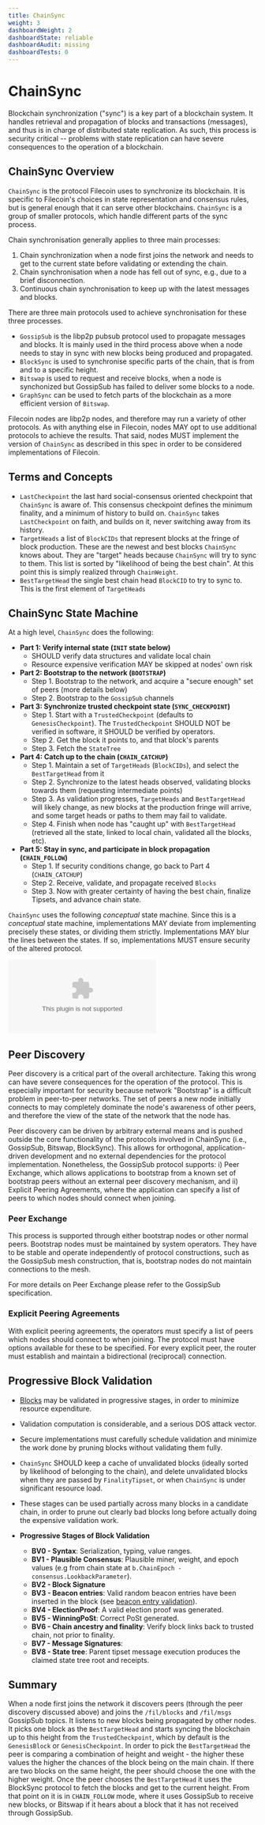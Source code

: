 ```yaml
---
title: ChainSync
weight: 3
dashboardWeight: 2
dashboardState: reliable
dashboardAudit: missing
dashboardTests: 0
---
```


# ChainSync

Blockchain synchronization ("sync") is a key part of a blockchain system.
It handles retrieval and propagation of blocks and transactions (messages), and
thus is in charge of distributed state replication.
As such, this process is security critical -- problems with state replication can have severe consequences to the
operation of a blockchain.

## ChainSync Overview

`ChainSync` is the protocol Filecoin uses to synchronize its blockchain. It is
specific to Filecoin's choices in state representation and consensus rules,
but is general enough that it can serve other blockchains. `ChainSync` is a
group of smaller protocols, which handle different parts of the sync process.

Chain synchronisation generally applies to three main processes:
1. Chain synchronization when a node first joins the network and needs to get to the current state before validating or extending the chain.
2. Chain synchronisation when a node has fell out of sync, e.g., due to a brief disconnection.
3. Continuous chain synchronisation to keep up with the latest messages and blocks.

There are three main protocols used to achieve synchronisation for these three processes.
- `GossipSub` is the libp2p pubsub protocol used to propagate messages and blocks. It is mainly used in the third process above when a node needs to stay in sync with new blocks being produced and propagated.
- `BlockSync` is used to synchronise specific parts of the chain, that is from and to a specific height.
- `Bitswap` is used to request and receive blocks, when a node is synchonized but GossipSub has failed to deliver some blocks to a node.
- `GraphSync` can be used to fetch parts of the blockchain as a more efficient version of `Bitswap`.

Filecoin nodes are libp2p nodes, and therefore may run a variety of other protocols. As with anything else in Filecoin, nodes MAY opt to use additional protocols to achieve the results. That said, nodes MUST implement the version of `ChainSync` as described in this spec in order to be considered implementations of Filecoin. 

## Terms and Concepts

- `LastCheckpoint` the last hard social-consensus oriented checkpoint that `ChainSync` is aware of.
  This consensus checkpoint defines the minimum finality, and a minimum of history to build on.
  `ChainSync` takes `LastCheckpoint` on faith, and builds on it, never switching away from its history.
- `TargetHeads` a list of `BlockCIDs` that represent blocks at the fringe of block production.
  These are the newest and best blocks `ChainSync` knows about. They are "target" heads because
  `ChainSync` will try to sync to them. This list is sorted by "likelihood of being the best chain". At this point this is simply realized through `ChainWeight`.
- `BestTargetHead` the single best chain head `BlockCID` to try to sync to.
  This is the first element of `TargetHeads`

## ChainSync State Machine

At a high level, `ChainSync` does the following:

- **Part 1: Verify internal state (`INIT` state below)**
  - SHOULD verify data structures and validate local chain
  - Resource expensive verification MAY be skipped at nodes' own risk
- **Part 2: Bootstrap to the network (`BOOTSTRAP`)**
  - Step 1. Bootstrap to the network, and acquire a "secure enough" set of peers (more details below)
  - Step 2. Bootstrap to the `GossipSub` channels
- **Part 3: Synchronize trusted checkpoint state (`SYNC_CHECKPOINT`)**
  - Step 1. Start with a `TrustedCheckpoint` (defaults to `GenesisCheckpoint`). The `TrustedCheckpoint` SHOULD NOT be verified in software, it SHOULD be verified by operators.
  - Step 2. Get the block it points to, and that block's parents
  - Step 3. Fetch the `StateTree`
- **Part 4: Catch up to the chain  (`CHAIN_CATCHUP`)**
  - Step 1. Maintain a set of `TargetHeads` (`BlockCIDs`), and select the `BestTargetHead` from it
  - Step 2. Synchronize to the latest heads observed, validating blocks towards them (requesting intermediate points)
  - Step 3. As validation progresses, `TargetHeads` and `BestTargetHead` will likely change, as new blocks at the production fringe will arrive,
    and some target heads or paths to them may fail to validate.
  - Step 4. Finish when node has "caught up" with `BestTargetHead` (retrieved all the state, linked to local chain, validated all the blocks, etc).
- **Part 5: Stay in sync, and participate in block propagation (`CHAIN_FOLLOW`)**
  - Step 1. If security conditions change, go back to Part 4 (`CHAIN_CATCHUP`)
  - Step 2. Receive, validate, and propagate received `Blocks`
  - Step 3. Now with greater certainty of having the best chain, finalize Tipsets, and advance chain state.


`ChainSync` uses the following _conceptual_ state machine. Since this is a _conceptual_ state machine,
implementations MAY deviate from implementing precisely these states, or dividing them strictly.
Implementations MAY blur the lines between the states. If so, implementations MUST ensure security
of the altered protocol.

![ChainSync State Machine](chainsync_fsm.dot)


## Peer Discovery

Peer discovery is a critical part of the overall architecture. Taking this wrong can have severe consequences for the operation of the protocol. This is especially important for security because network "Bootstrap" is a difficult problem in peer-to-peer networks. The set of peers a new node initially connects to may completely dominate the node's awareness of other peers, and therefore the view of the state of the network that the node has.

Peer discovery can be driven by arbitrary external means and is pushed outside the core functionality of the protocols involved in ChainSync (i.e., GossipSub, Bitswap, BlockSync). This allows for orthogonal, application-driven development and
no external dependencies for the protocol implementation. Nonetheless, the GossipSub protocol supports: i) Peer Exchange, which allows applications to bootstrap from a known set of bootstrap peers without an external peer discovery mechanism, and ii) Explicit Peering Agreements, where the application can specify a list of peers to which nodes should connect when joining.

### Peer Exchange

This process is supported through either bootstrap nodes or other normal peers. Bootstrap nodes must be maintained by system operators. They have to be stable and operate independently of protocol constructions, such as the GossipSub mesh construction, that is, bootstrap nodes do not maintain connections to the mesh.

For more details on Peer Exchange please refer to the GossipSub specification.

### Explicit Peering Agreements

With explicit peering agreements, the operators must specify a list of peers which nodes should connect to when joining. The protocol must have options available for these to be specified. For every explicit peer, the router must establish and maintain a bidirectional (reciprocal) connection.

## Progressive Block Validation

- [Blocks](block) may be validated in progressive stages, in order to minimize resource expenditure.
- Validation computation is considerable, and a serious DOS attack vector.
- Secure implementations must carefully schedule validation and minimize the work done by pruning blocks without validating them fully.
- `ChainSync` SHOULD keep a cache of unvalidated blocks (ideally sorted by likelihood of belonging to the chain), and delete unvalidated blocks when they are passed by `FinalityTipset`, or when `ChainSync` is under significant resource load.
- These stages can be used partially across many blocks in a candidate chain, in order to prune out clearly bad blocks long before actually doing the expensive validation work.

- **Progressive Stages of Block Validation**
  - **BV0 - Syntax**: Serialization, typing, value ranges.
  - **BV1 - Plausible Consensus**: Plausible miner, weight, and epoch values (e.g from chain state at `b.ChainEpoch - consensus.LookbackParameter`).
  - **BV2 - Block Signature**
  - **BV3 - Beacon entries**: Valid random beacon entries have been inserted in the block (see [beacon entry validation](storage_power_consensus#validating-beacon-entries-on-block-reception)).
  - **BV4 - ElectionProof**: A valid election proof was generated.
  - **BV5 - WinningPoSt**: Correct PoSt generated.
  - **BV6 - Chain ancestry and finality**: Verify block links back to trusted chain, not prior to finality.
  - **BV7 - Message Signatures**:
  - **BV8 - State tree**: Parent tipset message execution produces the claimed state tree root and receipts.

## Summary

When a node first joins the network it discovers peers (through the peer discovery discussed above) and joins the `/fil/blocks` and `/fil/msgs` GossipSub topics. It listens to new blocks being propagated by other nodes. It picks one block as the `BestTargetHead` and starts syncing the blockchain up to this height from the  `TrustedCheckpoint`, which by default is the `GenesisBlock` or `GenesisCheckpoint`. In order to pick the `BestTargetHead` the peer is comparing a combination of height and weight - the higher these values the higher the chances of the block being on the main chain. If there are two blocks on the same height, the peer should choose the one with the higher weight. Once the peer chooses the `BestTargetHead` it uses the BlockSync protocol to fetch the blocks and get to the current height. From that point on it is in `CHAIN_FOLLOW` mode, where it uses GossipSub to receive new blocks, or Bitswap if it hears about a block that it has not received through GossipSub.
